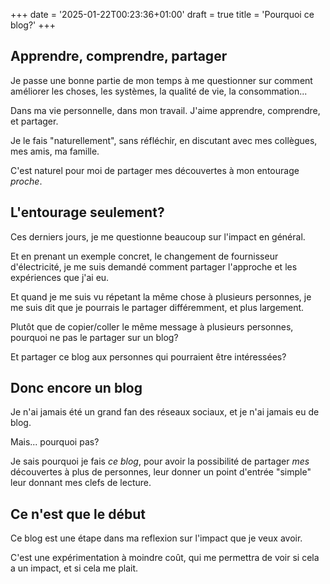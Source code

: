 +++
date = '2025-01-22T00:23:36+01:00'
draft = true
title = 'Pourquoi ce blog?'
+++

## Apprendre, comprendre, partager

Je passe une bonne partie de mon temps à me questionner sur comment améliorer les choses, les systèmes, la qualité de vie, la consommation...

Dans ma vie personnelle, dans mon travail. J'aime apprendre, comprendre, et partager.

Je le fais "naturellement", sans réfléchir, en discutant avec mes collègues, mes amis, ma famille.

C'est naturel pour moi de partager mes découvertes à mon entourage _proche_.

## L'entourage seulement?

Ces derniers jours, je me questionne beaucoup sur l'impact en général.

Et en prenant un exemple concret, le changement de fournisseur d'électricité, je me suis demandé comment partager l'approche et les expériences que j'ai eu.

Et quand je me suis vu répetant la même chose à plusieurs personnes, je me suis dit que je pourrais le partager différemment, et plus largement.

Plutôt que de copier/coller le même message à plusieurs personnes, pourquoi ne pas le partager sur un blog?

Et partager ce blog aux personnes qui pourraient être intéressées?

## Donc encore un blog

Je n'ai jamais été un grand fan des réseaux sociaux, et je n'ai jamais eu de blog.

Mais... pourquoi pas?

Je sais pourquoi je fais _ce blog_, pour avoir la possibilité de partager _mes_ découvertes à plus de personnes, leur donner un point d'entrée "simple" leur donnant mes clefs de lecture.

## Ce n'est que le début

Ce blog est une étape dans ma reflexion sur l'impact que je veux avoir.

C'est une expérimentation à moindre coût, qui me permettra de voir si cela a un impact, et si cela me plait.

